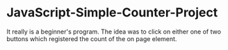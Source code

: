 # JavaScript-Simple-Counter-Project
 It really is a beginner's program. The idea was to click on either one of two buttons which registered the count of the on page element.
